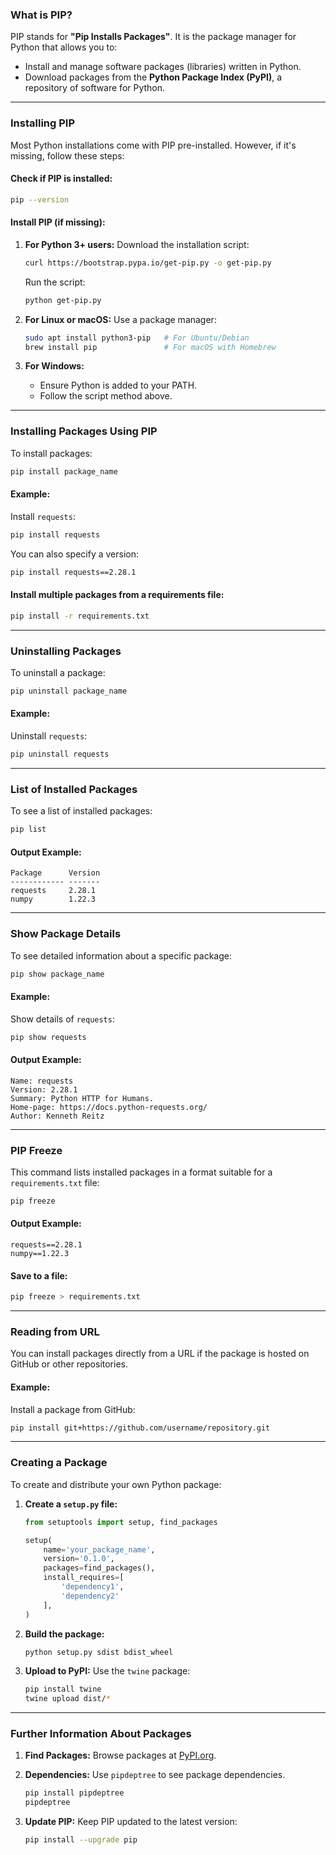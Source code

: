 

### **What is PIP?**
PIP stands for **"Pip Installs Packages"**. It is the package manager for Python that allows you to:
- Install and manage software packages (libraries) written in Python.
- Download packages from the **Python Package Index (PyPI)**, a repository of software for Python.

---

### **Installing PIP**
Most Python installations come with PIP pre-installed. However, if it's missing, follow these steps:

#### **Check if PIP is installed:**
```bash
pip --version
```

#### **Install PIP (if missing):**
1. **For Python 3+ users:**
   Download the installation script:
   ```bash
   curl https://bootstrap.pypa.io/get-pip.py -o get-pip.py
   ```
   Run the script:
   ```bash
   python get-pip.py
   ```

2. **For Linux or macOS:**
   Use a package manager:
   ```bash
   sudo apt install python3-pip   # For Ubuntu/Debian
   brew install pip               # For macOS with Homebrew
   ```

3. **For Windows:**
   - Ensure Python is added to your PATH.
   - Follow the script method above.

---

### **Installing Packages Using PIP**
To install packages:
```bash
pip install package_name
```

#### **Example:**
Install `requests`:
```bash
pip install requests
```

You can also specify a version:
```bash
pip install requests==2.28.1
```

#### **Install multiple packages from a requirements file:**
```bash
pip install -r requirements.txt
```

---

### **Uninstalling Packages**
To uninstall a package:
```bash
pip uninstall package_name
```

#### **Example:**
Uninstall `requests`:
```bash
pip uninstall requests
```

---

### **List of Installed Packages**
To see a list of installed packages:
```bash
pip list
```

#### **Output Example:**
```
Package      Version
------------ -------
requests     2.28.1
numpy        1.22.3
```

---

### **Show Package Details**
To see detailed information about a specific package:
```bash
pip show package_name
```

#### **Example:**
Show details of `requests`:
```bash
pip show requests
```

#### **Output Example:**
```
Name: requests
Version: 2.28.1
Summary: Python HTTP for Humans.
Home-page: https://docs.python-requests.org/
Author: Kenneth Reitz
```

---

### **PIP Freeze**
This command lists installed packages in a format suitable for a `requirements.txt` file:
```bash
pip freeze
```

#### **Output Example:**
```
requests==2.28.1
numpy==1.22.3
```

#### **Save to a file:**
```bash
pip freeze > requirements.txt
```

---

### **Reading from URL**
You can install packages directly from a URL if the package is hosted on GitHub or other repositories.

#### **Example:**
Install a package from GitHub:
```bash
pip install git+https://github.com/username/repository.git
```

---

### **Creating a Package**
To create and distribute your own Python package:

1. **Create a `setup.py` file:**
   ```python
   from setuptools import setup, find_packages

   setup(
       name='your_package_name',
       version='0.1.0',
       packages=find_packages(),
       install_requires=[
           'dependency1',
           'dependency2'
       ],
   )
   ```

2. **Build the package:**
   ```bash
   python setup.py sdist bdist_wheel
   ```

3. **Upload to PyPI:**
   Use the `twine` package:
   ```bash
   pip install twine
   twine upload dist/*
   ```

---

### **Further Information About Packages**
1. **Find Packages:** Browse packages at [PyPI.org](https://pypi.org/).
2. **Dependencies:** Use `pipdeptree` to see package dependencies.
   ```bash
   pip install pipdeptree
   pipdeptree
   ```

3. **Update PIP:**
   Keep PIP updated to the latest version:
   ```bash
   pip install --upgrade pip
   ```

